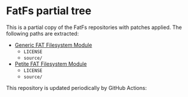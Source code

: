 # FatFs partial tree

This is a partial copy of the FatFs repositories with patches applied.
The following paths are extracted:

- [Generic FAT Filesystem Module](http://elm-chan.org/fsw/ff/00index_e.html)
  + `LICENSE`
  + `source/`
- [Petite FAT Filesystem Module](http://elm-chan.org/fsw/ff/00index_p.html)
  + `LICENSE`
  + `source/`

This repository is updated periodically by GitHub Actions:
